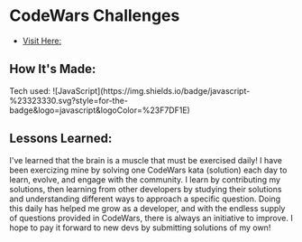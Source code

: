 # CodeWars Challenges

 - [Visit Here:](https://www.codewars.com/users/toniwilliams1)


<h2> How It's Made: </h2>
Tech used:
![JavaScript](https://img.shields.io/badge/javascript-%23323330.svg?style=for-the-badge&logo=javascript&logoColor=%23F7DF1E)



<h2> Lessons Learned: </h2>
I've learned that the brain is a muscle that must be exercised daily! I have been exercizing mine by solving one CodeWars kata (solution) each day to learn, evolve, and engage with the community. I learn by contributing my solutions, then learning from other developers by studying their solutions and understanding different ways to approach a specific question. Doing this daily has helped me grow as a developer, and with the endless supply of questions provided in CodeWars, there is always an initiative to improve. I  hope to pay it forward to new devs by submitting solutions of my own!
